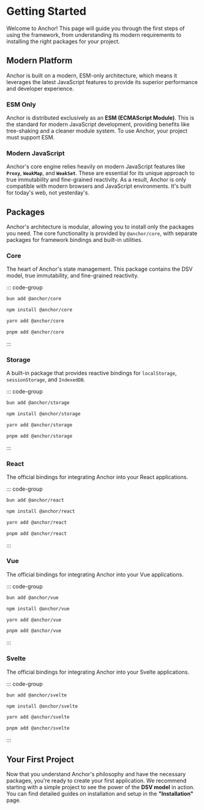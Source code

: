 # **Getting Started**

Welcome to Anchor! This page will guide you through the first steps of using the framework, from understanding its
modern requirements to installing the right packages for your project.

## **Modern Platform**

Anchor is built on a modern, ESM-only architecture, which means it leverages the latest JavaScript features to provide
its superior performance and developer experience.

### **ESM Only**

Anchor is distributed exclusively as an **ESM (ECMAScript Module)**. This is the standard for modern
JavaScript development, providing benefits like tree-shaking and a cleaner module system. To use Anchor, your project
must support ESM.

### **Modern JavaScript**

Anchor's core engine relies heavily on modern JavaScript features like **`Proxy`**,
**`WeakMap`**, and **`WeakSet`**. These are essential for its unique approach to true immutability and fine-grained
reactivity. As a result, Anchor is only compatible with modern browsers and JavaScript environments. It's built for
today's web,
not yesterday's.

## **Packages**

Anchor's architecture is modular, allowing you to install only the packages you need. The core functionality is provided
by `@anchor/core`, with separate packages for framework bindings and built-in utilities.

### **Core**

The heart of Anchor's state management. This package contains the DSV model, true immutability, and
fine-grained reactivity.

::: code-group

```sh [Bun]
bun add @anchor/core
```

```sh [NPM]
npm install @anchor/core
```

```sh [Yarn]
yarn add @anchor/core
```

```sh [PNPM]
pnpm add @anchor/core
```

:::

### **Storage**

A built-in package that provides reactive bindings for `localStorage`, `sessionStorage`, and `IndexedDB`.

::: code-group

```sh [Bun]
bun add @anchor/storage
```

```sh [NPM]
npm install @anchor/storage
```

```sh [Yarn]
yarn add @anchor/storage
```

```sh [PNPM]
pnpm add @anchor/storage
```

:::

### **React**

The official bindings for integrating Anchor into your React applications.

::: code-group

```sh [Bun]
bun add @anchor/react
```

```sh [NPM]
npm install @anchor/react
```

```sh [Yarn]
yarn add @anchor/react
```

```sh [PNPM]
pnpm add @anchor/react
```

:::

### **Vue**

The official bindings for integrating Anchor into your Vue applications.

::: code-group

```sh [Bun]
bun add @anchor/vue
```

```sh [NPM]
npm install @anchor/vue
```

```sh [Yarn]
yarn add @anchor/vue
```

```sh [PNPM]
pnpm add @anchor/vue
```

:::

### **Svelte**

The official bindings for integrating Anchor into your Svelte applications.

::: code-group

```sh [Bun]
bun add @anchor/svelte
```

```sh [NPM]
npm install @anchor/svelte
```

```sh [Yarn]
yarn add @anchor/svelte
```

```sh [PNPM]
pnpm add @anchor/svelte
```

:::

## **Your First Project**

Now that you understand Anchor's philosophy and have the necessary packages, you're ready to create your first
application. We recommend starting with a simple project to see the power of the **DSV model** in action. You can find
detailed guides on installation and setup in the **"Installation"** page.
